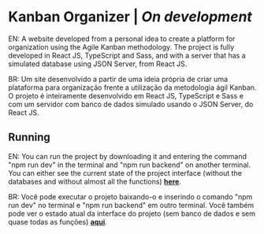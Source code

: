# Kanban Organizer | *On development*

EN: A website developed from a personal idea to create a platform for organization using the Agile Kanban methodology. The project is fully developed in React JS, TypeScript and Sass, and with a server that has a simulated database using JSON Server, from React JS.

BR: Um site desenvolvido a partir de uma ideia própria de criar uma plataforma para organização frente a utilização da metodologia ágil Kanban. O projeto é inteiramente desenvolvido em React JS, TypeScript e Sass e com um servidor com banco de dados simulado usando o JSON Server, do React JS.

## Running

EN: You can run the project by downloading it and entering the command "npm run dev" in the terminal and "npm run backend" on another terminal. You can either see the current state of the project interface (without the databases and without almost all the functions) **[here](https://kauesoares.website)**.

BR: Você pode executar o projeto baixando-o e inserindo o comando "npm run dev" no terminal e "npm run backend" em outro terminal. Você também pode ver o estado atual da interface do projeto (sem banco de dados e sem quase todas as funções) **[aqui](https://kauesoares.website)**. 
